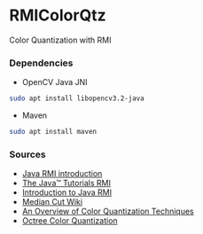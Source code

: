 # RMIColorQtz

Color Quantization with RMI

### Dependencies
- OpenCV Java JNI
```bash
sudo apt install libopencv3.2-java 
```
- Maven
```bash
sudo apt install maven
```

### Sources
- [Java RMI introduction ](https://www.youtube.com/watch?v=FX5hR-np-sg)
- [The Java™ Tutorials RMI](https://docs.oracle.com/javase/8/docs/technotes/guides/rmi/faq.html)
- [Introduction to Java RMI](http://www.javacoffeebreak.com/articles/javarmi/javarmi.html)
- [Median Cut Wiki](https://en.wikipedia.org/wiki/Median_cut)
- [An Overview of Color Quantization Techniques](http://web.cs.wpi.edu/~matt/courses/cs563/talks/color_quant/CQindex.html)
- [Octree Color Quantization](https://www.cubic.org/docs/octree.htm)
